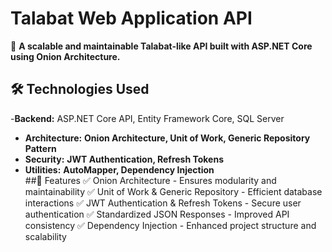 # Talabat Web Application API  

🚀 **A scalable and maintainable Talabat-like API built with ASP.NET Core using Onion Architecture.**  

## **🛠 Technologies Used**  
-**Backend:** ASP.NET Core API, Entity Framework Core, SQL Server  
- **Architecture:** **Onion Architecture, Unit of Work, Generic Repository Pattern**  
- **Security:** **JWT Authentication, Refresh Tokens**  
- **Utilities:** **AutoMapper, Dependency Injection**  
##📌 Features
✅ Onion Architecture - Ensures modularity and maintainability
✅ Unit of Work & Generic Repository - Efficient database interactions
✅ JWT Authentication & Refresh Tokens - Secure user authentication
✅ Standardized JSON Responses - Improved API consistency
✅ Dependency Injection - Enhanced project structure and scalability
